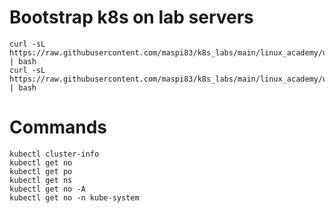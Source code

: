 # Bootstrap k8s on lab servers  
```
curl -sL https://raw.githubusercontent.com/maspi83/k8s_labs/main/linux_academy/ubuntu_bootstrap_kubetools.sh | bash
curl -sL https://raw.githubusercontent.com/maspi83/k8s_labs/main/linux_academy/ubuntu_bootstrap_docker.sh | bash
```
# Commands  
```
kubectl cluster-info
kubectl get no
kubectl get po
kubectl get ns
kubectl get no -A
kubectl get no -n kube-system
```
